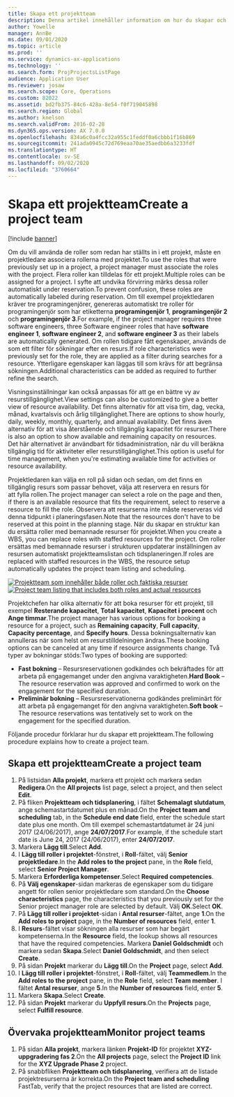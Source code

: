 ```yaml
---
title: Skapa ett projektteam
description: Denna artikel innehåller information om hur du skapar och hanterar projektteam.
author: Yowelle
manager: AnnBe
ms.date: 09/01/2020
ms.topic: article
ms.prod: ''
ms.service: dynamics-ax-applications
ms.technology: ''
ms.search.form: ProjProjectsListPage
audience: Application User
ms.reviewer: josaw
ms.search.scope: Core, Operations
ms.custom: 82022
ms.assetid: bd2fb375-84c6-428a-8e54-f0f719045898
ms.search.region: Global
ms.author: knelson
ms.search.validFrom: 2016-02-28
ms.dyn365.ops.version: AX 7.0.0
ms.openlocfilehash: 834a6c0a4fcc32a955c1feddf0a6cbbb1f16b869
ms.sourcegitcommit: 241ada0945c72d769eaa70ae35aedbb6a3233fdf
ms.translationtype: HT
ms.contentlocale: sv-SE
ms.lasthandoff: 09/02/2020
ms.locfileid: "3760664"
---
```

# <a name="create-a-project-team"></a><span data-ttu-id="1d0e8-103">Skapa ett projektteam</span><span class="sxs-lookup"><span data-stu-id="1d0e8-103">Create a project team</span></span>

[!include [banner](../includes/banner.md)]

<span data-ttu-id="1d0e8-104">Om du vill använda de roller som redan har ställts in i ett projekt, måste en projektledare associera rollerna med projektet.</span><span class="sxs-lookup"><span data-stu-id="1d0e8-104">To use the roles that were previously set up in a project, a project manager must associate the roles with the project.</span></span> <span data-ttu-id="1d0e8-105">Flera roller kan tilldelas för ett projekt.</span><span class="sxs-lookup"><span data-stu-id="1d0e8-105">Multiple roles can be assigned for a project.</span></span> <span data-ttu-id="1d0e8-106">I syfte att undvika förvirring märks dessa roller automatiskt under reservation.</span><span class="sxs-lookup"><span data-stu-id="1d0e8-106">To prevent confusion, these roles are automatically labeled during reservation.</span></span> <span data-ttu-id="1d0e8-107">Om till exempel projektledaren kräver tre programingenjörer, genereras automatiskt tre roller för programingenjör som har etiketterna **programingenjör 1**, **programingenjör 2** och **programingenjör 3**.</span><span class="sxs-lookup"><span data-stu-id="1d0e8-107">For example, if the project manager requires three software engineers, three Software engineer roles that have **software engineer 1**, **software engineer 2**, and **software engineer 3** as their labels are automatically generated.</span></span> <span data-ttu-id="1d0e8-108">Om rollen tidigare fått egenskaper, används de som ett filter för sökningar efter en resurs.</span><span class="sxs-lookup"><span data-stu-id="1d0e8-108">If role characteristics were previously set for the role, they are applied as a filter during searches for a resource.</span></span> <span data-ttu-id="1d0e8-109">Ytterligare egenskaper kan läggas till som krävs för att begränsa sökningen.</span><span class="sxs-lookup"><span data-stu-id="1d0e8-109">Additional characteristics can be added as required to further refine the search.</span></span>

<span data-ttu-id="1d0e8-110">Visningsinställningar kan också anpassas för att ge en bättre vy av resurstillgänglighet.</span><span class="sxs-lookup"><span data-stu-id="1d0e8-110">View settings can also be customized to give a better view of resource availability.</span></span> <span data-ttu-id="1d0e8-111">Det finns alternativ för att visa tim, dag, vecka, månad, kvartalsvis och årlig tillgänglighet.</span><span class="sxs-lookup"><span data-stu-id="1d0e8-111">There are options to show hourly, daily, weekly, monthly, quarterly, and annual availability.</span></span> <span data-ttu-id="1d0e8-112">Det finns även alternativ för att visa återstående och tillgänglig kapacitet för resurser.</span><span class="sxs-lookup"><span data-stu-id="1d0e8-112">There is also an option to show available and remaining capacity on resources.</span></span> <span data-ttu-id="1d0e8-113">Det här alternativet är användbart för tidsadministration, när du vill beräkna tillgänglig tid för aktiviteter eller resurstillgänglighet.</span><span class="sxs-lookup"><span data-stu-id="1d0e8-113">This option is useful for time management, when you're estimating available time for activities or resource availability.</span></span>

<span data-ttu-id="1d0e8-114">Projektledaren kan välja en roll på sidan och sedan, om det finns en tillgänglig resurs som passar behovet, välja att reservera en resurs för att fylla rollen.</span><span class="sxs-lookup"><span data-stu-id="1d0e8-114">The project manager can select a role on the page and then, if there is an available resource that fits the requirement, select to reserve a resource to fill the role.</span></span> <span data-ttu-id="1d0e8-115">Observera att resurserna inte måste reserveras vid denna tidpunkt i planeringsfasen.</span><span class="sxs-lookup"><span data-stu-id="1d0e8-115">Note that the resources don't have to be reserved at this point in the planning stage.</span></span> <span data-ttu-id="1d0e8-116">När du skapar en struktur kan du ersätta roller med bemannade resurser för projektet.</span><span class="sxs-lookup"><span data-stu-id="1d0e8-116">When you create a WBS, you can replace roles with staffed resources for the project.</span></span> <span data-ttu-id="1d0e8-117">Om roller ersättas med bemannade resurser i strukturen uppdaterar inställningen av resursen automatiskt projektteamslistan och tidsplaneringen.</span><span class="sxs-lookup"><span data-stu-id="1d0e8-117">If roles are replaced with staffed resources in the WBS, the resource setup automatically updates the project team listing and scheduling.</span></span>

<span data-ttu-id="1d0e8-118">[![Projektteam som innehåller både roller och faktiska resurser](./media/projectresourcing03-1024x368.jpg)](./media/projectresourcing03.jpg)</span><span class="sxs-lookup"><span data-stu-id="1d0e8-118">[![Project team listing that includes both roles and actual resources](./media/projectresourcing03-1024x368.jpg)](./media/projectresourcing03.jpg)</span></span> 

<span data-ttu-id="1d0e8-119">Projektchefen har olika alternativ för att boka resurser för ett projekt, till exempel **Resterande kapacitet**, **Total kapacitet**, **Kapacitet i procent** och **Ange timmar**.</span><span class="sxs-lookup"><span data-stu-id="1d0e8-119">The project manager has various options for booking a resource for a project, such as **Remaining capacity**, **Full capacity**, **Capacity percentage**, and **Specify hours**.</span></span> <span data-ttu-id="1d0e8-120">Dessa bokningsalternativ kan annulleras när som helst om resurstilldelningen ändras.</span><span class="sxs-lookup"><span data-stu-id="1d0e8-120">These booking options can be canceled at any time if resource assignments change.</span></span> <span data-ttu-id="1d0e8-121">Två typer av bokningar stöds:</span><span class="sxs-lookup"><span data-stu-id="1d0e8-121">Two types of booking are supported:</span></span>

- <span data-ttu-id="1d0e8-122">**Fast bokning** – Resursreservationen godkändes och bekräftades för att arbeta på engagemanget under den angivna varaktigheten.</span><span class="sxs-lookup"><span data-stu-id="1d0e8-122">**Hard Book** – The resource reservation was approved and confirmed to work on the engagement for the specified duration.</span></span>
- <span data-ttu-id="1d0e8-123">**Preliminär bokning** – Resursreservationerna godkändes preliminärt för att arbeta på engagemanget för den angivna varaktigheten.</span><span class="sxs-lookup"><span data-stu-id="1d0e8-123">**Soft book** – The resource reservations was tentatively set to work on the engagement for the specified duration.</span></span>

<span data-ttu-id="1d0e8-124">Följande procedur förklarar hur du skapar ett projektteam.</span><span class="sxs-lookup"><span data-stu-id="1d0e8-124">The following procedure explains how to create a project team.</span></span>

## <a name="create-a-project-team"></a><span data-ttu-id="1d0e8-125">Skapa ett projektteam</span><span class="sxs-lookup"><span data-stu-id="1d0e8-125">Create a project team</span></span>

1. <span data-ttu-id="1d0e8-126">På listsidan **Alla projekt**, markera ett projekt och markera sedan **Redigera**.</span><span class="sxs-lookup"><span data-stu-id="1d0e8-126">On the **All projects** list page, select a project, and then select **Edit**.</span></span>
2. <span data-ttu-id="1d0e8-127">På fliken **Projektteam och tidsplanering**, i fältet **Schemalagt slutdatum**, ange schemastartdatumet plus en månad.</span><span class="sxs-lookup"><span data-stu-id="1d0e8-127">On the **Project team and scheduling** tab, in the **Schedule end date** field, enter the schedule start date plus one month.</span></span> <span data-ttu-id="1d0e8-128">Om till exempel schemastartdatumet är 24 juni 2017 (24/06/2017), ange **24/07/2017**.</span><span class="sxs-lookup"><span data-stu-id="1d0e8-128">For example, if the schedule start date is June 24, 2017 (24/06/2017), enter **24/07/2017**.</span></span>
3. <span data-ttu-id="1d0e8-129">Markera **Lägg till**.</span><span class="sxs-lookup"><span data-stu-id="1d0e8-129">Select **Add**.</span></span>
4. <span data-ttu-id="1d0e8-130">I **Lägg till roller i projektet**-fönstret, i **Roll**-fältet, välj **Senior projektledare**.</span><span class="sxs-lookup"><span data-stu-id="1d0e8-130">In the **Add roles to the project** pane, in the **Role** field, select **Senior Project Manager**.</span></span>
5. <span data-ttu-id="1d0e8-131">Markera **Erforderliga kompetenser**.</span><span class="sxs-lookup"><span data-stu-id="1d0e8-131">Select **Required competencies**.</span></span>
6. <span data-ttu-id="1d0e8-132">På **Välj egenskaper**-sidan markeras de egenskaper som du tidigare angett för rollen senior projektledare som standard.</span><span class="sxs-lookup"><span data-stu-id="1d0e8-132">On the **Choose characteristics** page, the characteristics that you previously set for the Senior project manager role are selected by default.</span></span> <span data-ttu-id="1d0e8-133">Välj **OK**.</span><span class="sxs-lookup"><span data-stu-id="1d0e8-133">Select **OK**.</span></span>
7. <span data-ttu-id="1d0e8-134">På **Lägg till roller i projektet**-sidan i **Antal resurser**-fältet, ange **1**.</span><span class="sxs-lookup"><span data-stu-id="1d0e8-134">On the **Add roles to project** page, in the **Number of resources** field, enter **1**.</span></span>
8. <span data-ttu-id="1d0e8-135">I **Resurs**-fältet visar sökningen alla resurser som har begärt kompetenserna.</span><span class="sxs-lookup"><span data-stu-id="1d0e8-135">In the **Resource** field, the lookup shows all resources that have the required competencies.</span></span> <span data-ttu-id="1d0e8-136">Markera **Daniel Goldschmidt** och markera sedan **Skapa**.</span><span class="sxs-lookup"><span data-stu-id="1d0e8-136">Select **Daniel Goldschmidt**, and then select **Create**.</span></span>
9. <span data-ttu-id="1d0e8-137">På sidan **Projekt** markerar du **Lägg till**.</span><span class="sxs-lookup"><span data-stu-id="1d0e8-137">On the **Project** page, select **Add**.</span></span>
10. <span data-ttu-id="1d0e8-138">I **Lägg till roller i projektet**-fönstret, i **Roll**-fältet, välj **Teammedlem**.</span><span class="sxs-lookup"><span data-stu-id="1d0e8-138">In the **Add roles to the project** pane, in the **Role** field, select **Team member**.</span></span> <span data-ttu-id="1d0e8-139">I fältet **Antal resurser**, ange **5**.</span><span class="sxs-lookup"><span data-stu-id="1d0e8-139">In the **Number of resources** field, enter **5**.</span></span>
11. <span data-ttu-id="1d0e8-140">Markera **Skapa**.</span><span class="sxs-lookup"><span data-stu-id="1d0e8-140">Select **Create**.</span></span>
12. <span data-ttu-id="1d0e8-141">På sidan **Projekt** markerar du **Uppfyll resurs**.</span><span class="sxs-lookup"><span data-stu-id="1d0e8-141">On the **Projects** page, select **Fulfill resource**.</span></span>

## <a name="monitor-project-teams"></a><span data-ttu-id="1d0e8-142">Övervaka projektteam</span><span class="sxs-lookup"><span data-stu-id="1d0e8-142">Monitor project teams</span></span>
1. <span data-ttu-id="1d0e8-143">På sidan **Alla projekt**, markera länken **Projekt-ID** för projektet **XYZ-uppgradering fas 2**.</span><span class="sxs-lookup"><span data-stu-id="1d0e8-143">On the **All projects** page, select the **Project ID** link for the **XYZ Upgrade Phase 2** project.</span></span>
2. <span data-ttu-id="1d0e8-144">På snabbfliken **Projektteam och tidsplanering**, verifiera att de listade projektresurserna är korrekta.</span><span class="sxs-lookup"><span data-stu-id="1d0e8-144">On the **Project team and scheduling** FastTab, verify that the project resources that are listed are correct.</span></span>

